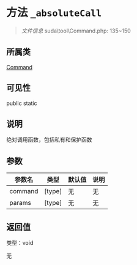 # 方法 `_absoluteCall`

> *文件信息* suda\tool\Command.php: 135~150

## 所属类 

[Command](../Command.md)

## 可见性

 public static

## 说明

绝对调用函数，包括私有和保护函数


## 参数


| 参数名 | 类型 | 默认值 | 说明 |
|--------|-----|-------|-------|
| command |  [type] | 无 | 无 |
| params |  [type] | 无 | 无 |



## 返回值

类型：void

无

